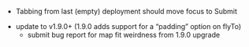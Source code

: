 * Tabbing from last (empty) deployment should move focus to Submit

<!--- deprioritized since we have a workaround! -->
* update to v1.9.0+ (1.9.0 adds support for a “padding” option on flyTo)
  * submit bug report for map fit weirdness from 1.9.0 upgrade
